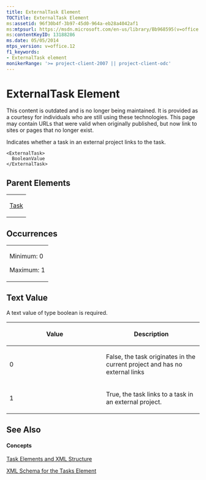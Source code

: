 ```yaml
---
title: ExternalTask Element
TOCTitle: ExternalTask Element
ms:assetid: 96f30b4f-3b97-45d0-964a-eb28a4042af1
ms:mtpsurl: https://msdn.microsoft.com/en-us/library/Bb968595(v=office.12)
ms:contentKeyID: 13188286
ms.date: 05/05/2014
mtps_version: v=office.12
f1_keywords:
- ExternalTask element
monikerRange: '>= project-client-2007 || project-client-odc'
---
```


# ExternalTask Element

This content is outdated and is no longer being maintained. It is provided as a courtesy for individuals who are still using these technologies. This page may contain URLs that were valid when originally published, but now link to sites or pages that no longer exist.

Indicates whether a task in an external project links to the task.

    <ExternalTask>
      BooleanValue
    </ExternalTask>

## Parent Elements

<table>
<colgroup>
<col style="width: 100%" />
</colgroup>
<tbody>
<tr class="odd">
<td><p><a href="bb968487(v=office.12).md">Task</a></p></td>
</tr>
</tbody>
</table>

## Occurrences

<table>
<colgroup>
<col style="width: 100%" />
</colgroup>
<tbody>
<tr class="odd">
<td><p>Minimum: 0</p>
<p>Maximum: 1</p></td>
</tr>
</tbody>
</table>

## Text Value

A text value of type boolean is required.

<table>
<colgroup>
<col style="width: 50%" />
<col style="width: 50%" />
</colgroup>
<thead>
<tr class="header">
<th><p>Value</p></th>
<th><p>Description</p></th>
</tr>
</thead>
<tbody>
<tr class="odd">
<td><p>0</p></td>
<td><p>False, the task originates in the current project and has no external links</p></td>
</tr>
<tr class="even">
<td><p>1</p></td>
<td><p>True, the task links to a task in an external project.</p></td>
</tr>
</tbody>
</table>

## See Also

#### Concepts

[Task Elements and XML Structure](bb968475\(v=office.12\).md)

[XML Schema for the Tasks Element](bb968415\(v=office.12\).md)

